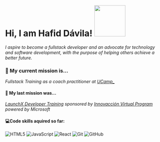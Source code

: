 <h1>Hi, I am Hafid Dávila! <img src=https://media.giphy.com/media/meGpQMxGPC461ZD6Ad/giphy.gif width="100"> </h1>

*I aspire to become a fullstack developer and an advocate for technology and software development, with the purpose of helping others achieve a better future.*

<h3>🚀 My current mission is...</h3>

*Fullstack Training as a coach practitioner at [UCamp_](https://ucamp.io/)*

<h4>🚀 My last mission was...</h4>

*[LaunchX Developer Training](https://innovaccion.cloud/launchx/) sponsored by [Innovacción Virtual Program](https://innovaccion.cloud/) powered by Microsoft*

#### 💻Code skills aquired so far:  
![HTML5](https://img.shields.io/badge/-HTML5-000000?style=flat&logo=html5)
![JavaScript](https://img.shields.io/badge/-JavaScript-000000?style=flat&logo=javascript)
![React](https://img.shields.io/badge/-React-222222?style=flat&logo=React&logoColor=61DAFB)
![Git](https://img.shields.io/badge/-Git-222222?style=flat&logo=git&logoColor=F05032)
![GitHub](https://img.shields.io/badge/-GitHub-222222?style=flat&logo=github&logoColor=181717)

<!--
**Hafid-Davila/Hafid-Davila** is a ✨ _special_ ✨ repository because its `README.md` (this file) appears on your GitHub profile.


Here are some ideas to get you started:

- 🔭 I’m currently working on ...
- 
- 👯 I’m looking to collaborate on ...
- 🤔 I’m looking for help with ...
- 💬 Ask me about ...
- 📫 How to reach me: ...
- 😄 Pronouns: ...
- ⚡ Fun fact: ...
-->
